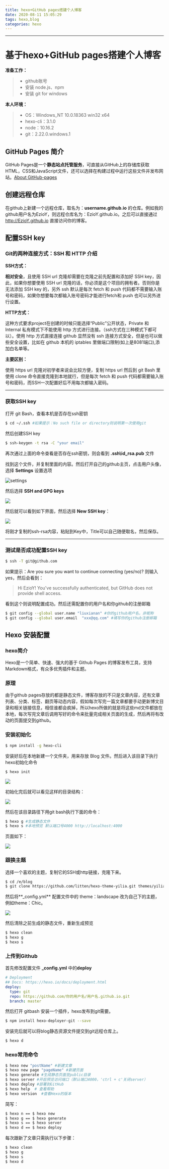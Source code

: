 ```yaml
---
title: hexo+GitHub pages搭建个人博客
date: 2020-08-11 15:05:29
tags: hexo,blog
categories: hexo
---
```


---



# 基于hexo+GitHub pages搭建个人博客

**准备工作：**

> * github账号
> * 安装 node.js、npm
> * 安装 git for windows

**本人环境：**

> * OS：Windows_NT 10.0.18363 win32 x64
> * hexo-cli：3.1.0
> * node：10.16.2
> * git：2.22.0.windows.1

## GitHub Pages 简介

GitHub Pages是一个**静态站点托管服务**，可直接从GitHub上的存储库获取HTML，CSS和JavaScript文件，还可以选择在构建过程中运行这些文件并发布网站。[About GitHub-pages](https://docs.github.com/en/github/working-with-github-pages/about-github-pages)



## 创建远程仓库

在github上新建一个远程仓库，取名为：**username.github.io** 的仓库。例如我的github用户名为EzioY，则远程仓库名为：EzioY.github.io。之后可以直接通过 http://EzioY.github.io 直接访问你的博客。



## 配置SSH key

### Git的两种连接方式：SSH 和 HTTP 介绍

**SSH方式：**

**相对安全**，且使用 SSH url 克隆却需要在克隆之前先配置和添加好 SSH key，因此，如果你想要使用 SSH url 克隆的话，你必须是这个项目的拥有者。否则你是无法添加 SSH key 的，另外 ssh 默认是每次 fetch 和 push 代码都不需要输入账号和密码，如果你想要每次都输入账号密码才能进行fetch和 push 也可以另外进行设置。

**HTTP方式：**

这种方式要求project在创建的时候只能选择“Public”公开状态，Private 和 Internal 私有模式下不能使用 http 方式进行连接。（ssh方式在三种模式下都可以）。使用 http 方式直接连接 github 显然没有 ssh 连接方式安全，但是也可以做些安全设置，比如在 github 本机的 iptables 里做端口限制(如上是8081端口),添加白名单等。

**主要区别：**

使用 https url 克隆对初学者来说会比较方便，复制 https url 然后到 git Bash 里使用 clone 命令直接克隆到本地就行，但是每次 fetch 和 push 代码都需要输入账号和密码，而SSH一次配置好后不用每次都输入密码。

---



### 获取SSH key

打开 git Bash，查看本机是否存在ssh密钥

```bash
$ cd ~/.ssh #如果提示：No such file or directory则说明第一次使用git
```

然后创建SSH key

```bash
$ ssh-keygen -t rsa -C "your email"
```

再次通过上面的命令查看是否存在ssh密钥，则会看到 **.ssh\id_rsa.pub** 文件

找到这个文件，并复制里面的内容。然后打开自己的github主页，点击用户头像，选择 **Settings** 设置选项

![settings](https://ezio-blogimages.oss-cn-beijing.aliyuncs.com/blog/oss_images/20201228145403.png)

然后选择 **SSH and GPG keys**

![](https://ezio-blogimages.oss-cn-beijing.aliyuncs.com/blog/oss_images/20201228145405.png)

然后就可以看到如下界面，然后选择 **New SSH key**：

![](https://ezio-blogimages.oss-cn-beijing.aliyuncs.com/blog/oss_images/20201228145407.png)

将刚才复制的ssh-rsa内容，粘贴到Key中，Title可以自己随便取名，然后保存。

---



### 测试是否成功配置SSH key

```bash
$ ssh -T git@github.com
```

如果提示：Are you sure you want to continue connecting (yes/no)? 则输入yes，然后会看到：

> Hi EzioY! You've successfully authenticated, but GitHub does not provide shell access.

看到这个则说明配置成功。然后还需配置你的用户名和你github的注册邮箱

```bash
$ git config --global user.name "liuxianan" #你的github用户名，非昵称
$ git config --global user.email  "xxx@qq.com" #填写你的github注册邮箱
```



## Hexo 安装配置

### hexo简介

Hexo是一个简单、快速、强大的基于 Github Pages 的博客发布工具，支持Markdown格式，有众多优秀插件和主题。

### 原理

由于github pages存放的都是静态文件，博客存放的不只是文章内容，还有文章列表、分类、标签、翻页等动态内容，假如每次写完一篇文章都要手动更新博文目录和相关链接信息，相信谁都会疯掉，所以hexo所做的就是将这些md文件都放在本地，每次写完文章后调用写好的命令来批量完成相关页面的生成，然后再将有改动的页面提交到github。

### 安装初始化

```bash
$ npm install -g hexo-cli
```

安装好后在本地新建一个文件夹，用来存放 Blog 文件。然后进入该目录下执行hexo初始化命令

```bash
$ hexo init
```

![](https://ezio-blogimages.oss-cn-beijing.aliyuncs.com/blog/oss_images/20201228145412.png)

初始化完后就可以看见这样的目录结构：

![](https://ezio-blogimages.oss-cn-beijing.aliyuncs.com/blog/oss_images/20201228145409.png)

然后在该目录路径下用git bash执行下面的命令：

```bash
$ hexo g #生成静态文件
$ hexo s #本地预览 默认端口号4000 http://localhost:4000
```

页面如下：

![](https://ezio-blogimages.oss-cn-beijing.aliyuncs.com/blog/oss_images/20201228145414.png)

### 跟换主题

选择一个喜欢的主题，复制它的SSH或http链接，克隆下来。

```bash
$ cd /e/blog
$ git clone https://github.com/litten/hexo-theme-yilia.git themes/yilia
```

然后将**_config.yml** 配置文件中的 theme：landscape 改为自己下的主题，例如theme：Chic。

![](https://ezio-blogimages.oss-cn-beijing.aliyuncs.com/blog/oss_images/20201228145411.png)

然后清除之前生成的静态文件，重新生成预览

```bash
$ hexo clean
$ hexo g
$ hexo s
```

### 上传到Github

首先修改配置文件 **_config.yml** 中的**deploy**

```yml
# Deployment
## Docs: https://hexo.io/docs/deployment.html
deploy: 
  type: git
  repo: https://github.com/你的用户名/用户名.github.io.git
  branch: master
```

然后打开 gitbash 安装一个插件，hexo发布到git需要。

```bash
$ npm install hexo-deployer-git --save
```

安装完后就可以将blog静态资源文件提交到git远程仓库上。

```bash
$ hexo d
```

### hexo常用命令

```bash
$ hexo new "postName" #新建文章
$ hexo new page "pageName" #新建页面
$ hexo generate #生成静态页面至public目录
$ hexo server #开启预览访问端口（默认端口4000，'ctrl + c'关闭server）
$ hexo deploy #部署到GitHub
$ hexo help  # 查看帮助
$ hexo version  #查看Hexo的版本
```

简写：

```bash
$ hexo n == $ hexo new
$ hexo g == $ hexo generate
$ hexo s == $ hexo server
$ hexo d == $ hexo deploy
```

每次跟新了文章只需执行以下步骤：

```bash
$ hexo clean
$ hexo g
$ hexo s
$ hexo d
```

